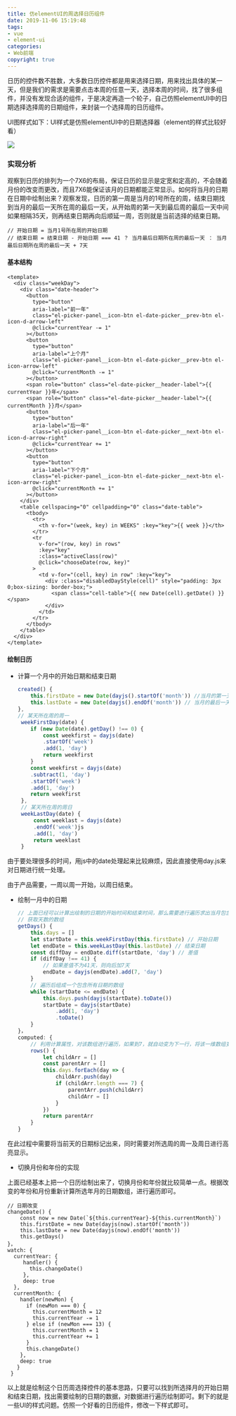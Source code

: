 ```yaml
---
title: 仿elementUI的周选择日历组件
date: 2019-11-06 15:19:48
tags:
- vue
- element-ui
categories:
- Web前端
copyright: true
---
```


日历的控件数不胜数，大多数日历控件都是用来选择日期，用来找出具体的某一天，但是我们的需求是需要点击本周的任意一天，选择本周的时间，找了很多组件，并没有发现合适的组件，于是决定再造一个轮子，自己仿照elementUI中的日期选择选择周的日期组件，来封装一个选择周的日历组件。

UI图样式如下：UI样式是仿照elementUI中的日期选择器（element的样式比较好看）

<!-- more -->

![](https://i.loli.net/2019/11/07/6XfbFndIAE4gzUi.png)

### 实现分析

​		观察到日历的排列为一个7X6的布局，保证日历的显示是定宽和定高的，不会随着月份的改变而更改，而且7X6能保证该月的日期都能正常显示。如何将当月的日期在日期中绘制出来？观察发现，日历的第一周是当月的1号所在的周，结束日期找到当月的最后一天所在周的最后一天，从开始周的第一天到最后周的最后一天中间如果相隔35天，则再结束日期再向后顺延一周，否则就是当前选择的结束日期。

    // 开始日期 = 当月1号所在周的开始日期
    // 结束日期 = 结束日期 - 开始日期 === 41 ？ 当月最后日期所在周的最后一天 ： 当月最后日期所在周的最后一天 + 7天

#### 基本结构

    <template>
      <div class="weekDay">
        <div class="date-header">
          <button
            type="button"
            aria-label="前一年"
            class="el-picker-panel__icon-btn el-date-picker__prev-btn el-icon-d-arrow-left"
            @click="currentYear -= 1"
          ></button>
          <button
            type="button"
            aria-label="上个月"
            class="el-picker-panel__icon-btn el-date-picker__prev-btn el-icon-arrow-left"
            @click="currentMonth -= 1"
          ></button>
          <span role="button" class="el-date-picker__header-label">{{ currentYear }}年</span>
          <span role="button" class="el-date-picker__header-label">{{ currentMonth }}月</span>
          <button
            type="button"
            aria-label="后一年"
            class="el-picker-panel__icon-btn el-date-picker__next-btn el-icon-d-arrow-right"
            @click="currentYear += 1"
          ></button>
          <button
            type="button"
            aria-label="下个月"
            class="el-picker-panel__icon-btn el-date-picker__next-btn el-icon-arrow-right"
            @click="currentMonth += 1"
          ></button>
        </div>
        <table cellspacing="0" cellpadding="0" class="date-table">
          <tbody>
            <tr>
              <th v-for="(week, key) in WEEKS" :key="key">{{ week }}</th>
            </tr>
            <tr
              v-for="(row, key) in rows"
              :key="key"
              :class="activeClass(row)"
              @click="chooseDate(row, key)"
            >
              <td v-for="(cell, key) in row" :key="key">
                <div :class="disabledDayStyle(cell)" style="padding: 3px 0;box-sizing: border-box;">
                  <span class="cell-table">{{ new Date(cell).getDate() }}</span>
                </div>
              </td>
            </tr>
          </tbody>
        </table>
      </div>
    </template>

#### 绘制日历

- 计算一个月中的开始日期和结束日期

    ```js
    created() {
        this.firstDate = new Date(dayjs().startOf('month')) //当月的第一天
        this.lastDate = new Date(dayjs().endOf('month')) // 当月的最后一天
    },
    // 某天所在周的周一
     weekFirstDay(date) {
        if (new Date(date).getDay() !== 0) {
            const weekfirst = dayjs(date)
            .startOf('week')
            .add(1, 'day')
            return weekfirst
        }
        const weekfirst = dayjs(date)
        .subtract(1, 'day')
        .startOf('week')
        .add(1, 'day')
        return weekfirst
     },
     // 某天所在周的周日
     weekLastDay(date) {
         const weeklast = dayjs(date)
         .endOf('week')js
         .add(1, 'day')
         return weeklast
     }
    ```

由于要处理很多的时间，用js中的date处理起来比较麻烦，因此直接使用day.js来对日期进行统一处理。

由于产品需要，一周以周一开始，以周日结束。

- 绘制一月中的日期

    ```js
    // 上面已经可以计算出绘制的日期的开始时间和结束时间，那么需要进行遍历求出当月包含当月所有日期的数组。
    // 获取天数的数组
    getDays() {
        this.days = []
        let startDate = this.weekFirstDay(this.firstDate) // 开始日期
        let endDate = this.weekLastDay(this.lastDate) // 结束日期
        const diffDay = endDate.diff(startDate, 'day') // 差值
        if (diffDay !== 41) {
            // 如果差值不为41天，则向后加7天
            endDate = dayjs(endDate).add(7, 'day')
        }
        // 遍历后组成一个包含所有日期的数组
        while (startDate <= endDate) {
            this.days.push(dayjs(startDate).toDate())
            startDate = dayjs(startDate)
                .add(1, 'day')
                .toDate()
        }
    }，
    computed: {
        // 利用计算属性，对该数组进行遍历，如果到7，就自动变为下一行，将该一维数组变为一个二维数组
        rows() {
            let childArr = []
            const parentArr = []
            this.days.forEach(day => {
                childArr.push(day)
                if (childArr.length === 7) {
                    parentArr.push(childArr)
                    childArr = []
                }
            })
            return parentArr
        }
    }
    ```

在此过程中需要将当前天的日期标记出来，同时需要对所选周的周一及周日进行高亮显示。

- 切换月份和年份的实现

上面已经基本上把一个日历绘制出来了，切换月份和年份就比较简单一点。根据改变的年份和月份重新计算所选年月的日期数组，进行遍历即可。

    // 日期改变
    changeDate() {
        const now = new Date(`${this.currentYear}-${this.currentMonth}`)
        this.firstDate = new Date(dayjs(now).startOf('month'))
        this.lastDate = new Date(dayjs(now).endOf('month'))
        this.getDays()
    }，
    watch: {
      currentYear: {
         handler() {
           this.changeDate()
         },
         deep: true
      },
      currentMonth: {
        handler(newMon) {
          if (newMon === 0) {
            this.currentMonth = 12
            this.currentYear -= 1
          } else if (newMon === 13) {
            this.currentMonth = 1
            this.currentYear += 1
          }
          this.changeDate()
        },
        deep: true
       }
     }

以上就是绘制这个日历周选择控件的基本思路，只要可以找到所选择月的开始日期和结束日期，找出需要绘制的日期的数据，对数据进行遍历绘制即可。剩下的就是一些UI的样式问题。仿照一个好看的日历组件，修改一下样式即可。
